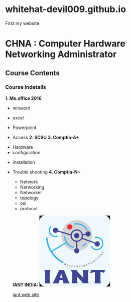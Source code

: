 # whitehat-devil009.github.io
First my website
# CHNA : Computer Hardware Networking Administrator
## Course Contents
### Course indetails

**1. Ms.office 2016**
  + winword
  - excel
  + Powerpoint
  - Access
 **2. SCSU**
 **3. Comptia-A+**
  + Hardware
  + configuration
  - installation
  + Trouble shooting 
  **4. Comptia-N+**
    + Network
    - Networking
    + Networker
    - topology
    + osi
    + protocol
    
    **IANT INDIA:**
      ![IANT](iant.png)
      
      [iant web site](https://www.iantindia.com/)
      
      


